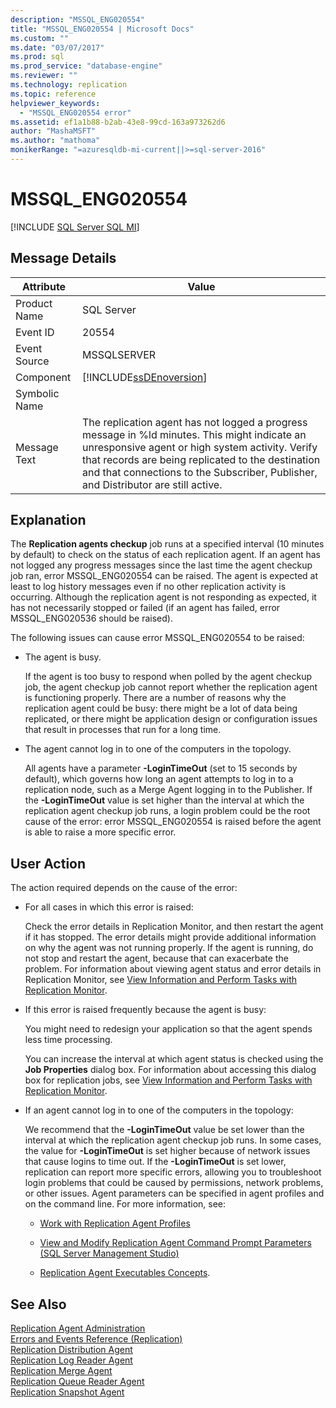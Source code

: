 ```yaml
---
description: "MSSQL_ENG020554"
title: "MSSQL_ENG020554 | Microsoft Docs"
ms.custom: ""
ms.date: "03/07/2017"
ms.prod: sql
ms.prod_service: "database-engine"
ms.reviewer: ""
ms.technology: replication
ms.topic: reference
helpviewer_keywords: 
  - "MSSQL_ENG020554 error"
ms.assetid: ef1a1b88-b2ab-43e8-99cd-163a973262d6
author: "MashaMSFT"
ms.author: "mathoma"
monikerRange: "=azuresqldb-mi-current||>=sql-server-2016"
---
```

# MSSQL_ENG020554
[!INCLUDE [SQL Server SQL MI](../../includes/applies-to-version/sql-asdbmi.md)]
    
## Message Details  
  
|Attribute|Value|  
|-|-|  
|Product Name|SQL Server|  
|Event ID|20554|  
|Event Source|MSSQLSERVER|  
|Component|[!INCLUDE[ssDEnoversion](../../includes/ssdenoversion-md.md)]|  
|Symbolic Name||  
|Message Text|The replication agent has not logged a progress message in %ld minutes. This might indicate an unresponsive agent or high system activity. Verify that records are being replicated to the destination and that connections to the Subscriber, Publisher, and Distributor are still active.|  
  
## Explanation  
 The **Replication agents checkup** job runs at a specified interval (10 minutes by default) to check on the status of each replication agent. If an agent has not logged any progress messages since the last time the agent checkup job ran, error MSSQL_ENG020554 can be raised. The agent is expected at least to log history messages even if no other replication activity is occurring. Although the replication agent is not responding as expected, it has not necessarily stopped or failed (if an agent has failed, error MSSQL_ENG020536 should be raised).  
  
 The following issues can cause error MSSQL_ENG020554 to be raised:  
  
-   The agent is busy.  
  
     If the agent is too busy to respond when polled by the agent checkup job, the agent checkup job cannot report whether the replication agent is functioning properly. There are a number of reasons why the replication agent could be busy: there might be a lot of data being replicated, or there might be application design or configuration issues that result in processes that run for a long time.  
  
-   The agent cannot log in to one of the computers in the topology.  
  
     All agents have a parameter **-LoginTimeOut** (set to 15 seconds by default), which governs how long an agent attempts to log in to a replication node, such as a Merge Agent logging in to the Publisher. If the **-LoginTimeOut** value is set higher than the interval at which the replication agent checkup job runs, a login problem could be the root cause of the error: error MSSQL_ENG020554 is raised before the agent is able to raise a more specific error.  
  
## User Action  
 The action required depends on the cause of the error:  
  
-   For all cases in which this error is raised:  
  
     Check the error details in Replication Monitor, and then restart the agent if it has stopped. The error details might provide additional information on why the agent was not running properly. If the agent is running, do not stop and restart the agent, because that can exacerbate the problem. For information about viewing agent status and error details in Replication Monitor, see [View Information and Perform Tasks with Replication Monitor](../../relational-databases/replication/monitor/view-information-and-perform-tasks-replication-monitor.md).    
  
-   If this error is raised frequently because the agent is busy:  
  
     You might need to redesign your application so that the agent spends less time processing.  
  
     You can increase the interval at which agent status is checked using the **Job Properties** dialog box. For information about accessing this dialog box for replication jobs, see [View Information and Perform Tasks with Replication Monitor](../../relational-databases/replication/monitor/view-information-and-perform-tasks-replication-monitor.md).  
  
-   If an agent cannot log in to one of the computers in the topology:  
  
     We recommend that the **-LoginTimeOut** value be set lower than the interval at which the replication agent checkup job runs. In some cases, the value for **-LoginTimeOut** is set higher because of network issues that cause logins to time out. If the **-LoginTimeOut** is set lower, replication can report more specific errors, allowing you to troubleshoot login problems that could be caused by permissions, network problems, or other issues. Agent parameters can be specified in agent profiles and on the command line. For more information, see:  
  
    -   [Work with Replication Agent Profiles](../../relational-databases/replication/agents/work-with-replication-agent-profiles.md)  
  
    -   [View and Modify Replication Agent Command Prompt Parameters &#40;SQL Server Management Studio&#41;](../../relational-databases/replication/agents/view-and-modify-replication-agent-command-prompt-parameters.md)  
  
    -   [Replication Agent Executables Concepts](../../relational-databases/replication/concepts/replication-agent-executables-concepts.md).  
  
## See Also  
 [Replication Agent Administration](../../relational-databases/replication/agents/replication-agent-administration.md)   
 [Errors and Events Reference &#40;Replication&#41;](../../relational-databases/replication/errors-and-events-reference-replication.md)   
 [Replication Distribution Agent](../../relational-databases/replication/agents/replication-distribution-agent.md)   
 [Replication Log Reader Agent](../../relational-databases/replication/agents/replication-log-reader-agent.md)   
 [Replication Merge Agent](../../relational-databases/replication/agents/replication-merge-agent.md)   
 [Replication Queue Reader Agent](../../relational-databases/replication/agents/replication-queue-reader-agent.md)   
 [Replication Snapshot Agent](../../relational-databases/replication/agents/replication-snapshot-agent.md)  
  
  
